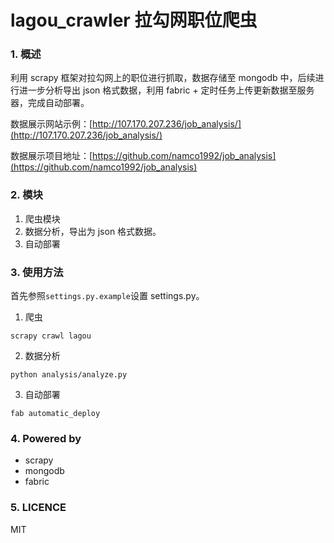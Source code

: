 # lagou_crawler 拉勾网职位爬虫
### 1. 概述
利用 scrapy 框架对拉勾网上的职位进行抓取，数据存储至 mongodb 中，后续进行进一步分析导出 json 格式数据，利用 fabric + 定时任务上传更新数据至服务器，完成自动部署。

数据展示网站示例：[http://107.170.207.236/job_analysis/](http://107.170.207.236/job_analysis/)

数据展示项目地址：[https://github.com/namco1992/job_analysis](https://github.com/namco1992/job_analysis)

### 2. 模块
1. 爬虫模块
2. 数据分析，导出为 json 格式数据。
3. 自动部署

### 3. 使用方法
首先参照`settings.py.example`设置 settings.py。

1. 爬虫
```shell
scrapy crawl lagou
```
2. 数据分析
```shell
python analysis/analyze.py
```

3. 自动部署
```shell
fab automatic_deploy
```

### 4. Powered by
- scrapy
- mongodb
- fabric

### 5. LICENCE
MIT
